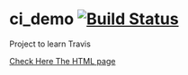 # ci_demo [![Build Status](https://travis-ci.org/VishvajitP/ci_demo.svg?branch=master)](https://travis-ci.org/VishvajitP/ci_demo)

Project to learn Travis

[Check Here The HTML page](http://139.59.42.140)